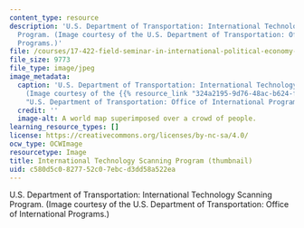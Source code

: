 ```yaml
---
content_type: resource
description: 'U.S. Department of Transportation: International Technology Scanning
  Program. (Image courtesy of the U.S. Department of Transportation: Office of International
  Programs.)'
file: /courses/17-422-field-seminar-in-international-political-economy-fall-2003/c580d5c0827752c07ebcd3dd58a522ea_17-422f03-th.jpg
file_size: 9773
file_type: image/jpeg
image_metadata:
  caption: 'U.S. Department of Transportation: International Technology Scanning Program.
    (Image courtesy of the {{% resource_link "324a2195-9d76-48ac-b624-fb972a2f9c6b"
    "U.S. Department of Transportation: Office of International Programs" %}}.)'
  credit: ''
  image-alt: A world map superimposed over a crowd of people.
learning_resource_types: []
license: https://creativecommons.org/licenses/by-nc-sa/4.0/
ocw_type: OCWImage
resourcetype: Image
title: International Technology Scanning Program (thumbnail)
uid: c580d5c0-8277-52c0-7ebc-d3dd58a522ea
---
```

U.S. Department of Transportation: International Technology Scanning Program. (Image courtesy of the U.S. Department of Transportation: Office of International Programs.)